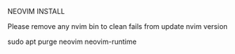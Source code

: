 NEOVIM INSTALL

Please remove any nvim bin to clean fails from update nvim version

sudo apt purge neovim neovim-runtime
